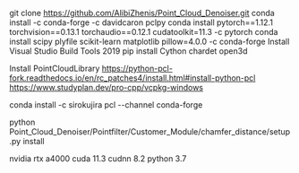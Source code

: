 git clone https://github.com/AlibiZhenis/Point_Cloud_Denoiser.git
conda install -c conda-forge -c davidcaron pclpy
conda install pytorch==1.12.1 torchvision==0.13.1 torchaudio==0.12.1 cudatoolkit=11.3 -c pytorch
conda install scipy plyfile scikit-learn matplotlib pillow=4.0.0 -c conda-forge
Install Visual Studio Build Tools 2019
pip install Cython chardet open3d

Install PointCloudLibrary
https://python-pcl-fork.readthedocs.io/en/rc_patches4/install.html#install-python-pcl
https://www.studyplan.dev/pro-cpp/vcpkg-windows

conda install -c sirokujira pcl --channel conda-forge


python Point_Cloud_Denoiser/Pointfilter/Customer_Module/chamfer_distance/setup.py install


nvidia rtx a4000
cuda 11.3
cudnn 8.2
python 3.7